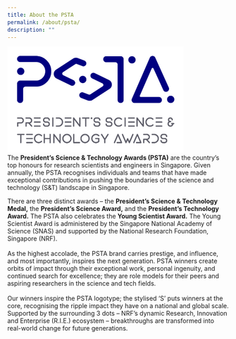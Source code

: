 ```yaml
---
title: About the PSTA
permalink: /about/psta/
description: ""
---
```

<img src="/images/Logos/psta-logo-vfc.png" alt="President’s Science and Technology Awards Logo" style="width:400px"/><br>
The <b>President’s Science & Technology Awards (PSTA)</b> are the country’s top honours for research scientists and engineers in Singapore. Given annually, the PSTA recognises individuals and teams that have made exceptional contributions in pushing the boundaries of the science and technology (S&T) landscape in Singapore. 

There are three distinct awards – the <b>President’s Science & Technology Medal,</b> the <b>President’s Science Award,</b> and the <b>President’s Technology Award.</b> The PSTA also celebrates the <b>Young Scientist Award.</b> The Young Scientist Award is administered by the Singapore National Academy of Science (SNAS) and supported by the National Research Foundation, Singapore (NRF).<br><br>
As the highest accolade, the PSTA brand carries prestige, and influence, and most importantly, inspires the next generation. PSTA winners create orbits of impact through their exceptional work, personal ingenuity, and continued search for excellence; they are role models for their peers and aspiring researchers in the science and tech fields.<br><br>
Our winners inspire the PSTA logotype; the stylised ‘S’ puts winners at the core, recognising the ripple impact they have on a national and global scale. Supported by the surrounding 3 dots – NRF’s dynamic Research, Innovation and Enterprise (R.I.E.) ecosystem – breakthroughs are transformed into real-world change for future generations.
